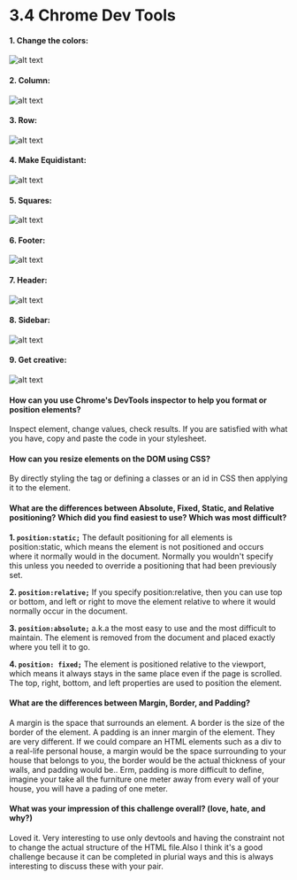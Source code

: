 # 3.4 Chrome Dev Tools

#### 1. Change the colors:
![alt text](https://github.com/gastongouron/phase-0/blob/master/week-3/chrome-devtools/imgs/3.4-1changecolors.png "Change colors")

#### 2. Column:
![alt text](https://github.com/gastongouron/phase-0/blob/master/week-3/chrome-devtools/imgs/3.4-2stackdivs.png "Column")

#### 3. Row:
![alt text](https://github.com/gastongouron/phase-0/blob/master/week-3/chrome-devtools/imgs/3.4-3columns.png "Row")

#### 4. Make Equidistant:
![alt text](https://github.com/gastongouron/phase-0/blob/master/week-3/chrome-devtools/imgs/3.4-4spacing.png "Equidistant")

#### 5. Squares:
![alt text](https://github.com/gastongouron/phase-0/blob/master/week-3/chrome-devtools/imgs/3.4-5squares.png "Squares")

#### 6. Footer:
![alt text](https://github.com/gastongouron/phase-0/blob/master/week-3/chrome-devtools/imgs/3.4-6footer.png "Footer")

#### 7. Header:
![alt text](https://github.com/gastongouron/phase-0/blob/master/week-3/chrome-devtools/imgs/3.4-7fixedtop.png "Header")

#### 8. Sidebar:
![alt text](https://github.com/gastongouron/phase-0/blob/master/week-3/chrome-devtools/imgs/3.4-8sidebar.png "Sidebar")

#### 9. Get creative:
![alt text](https://github.com/gastongouron/phase-0/blob/master/week-3/chrome-devtools/imgs/3.4-9creativedesign.png "Creative")


#### How can you use Chrome's DevTools inspector to help you format or position elements?
Inspect element, change values, check results. If you are satisfied with what you have, copy and paste the code in your stylesheet.

#### How can you resize elements on the DOM using CSS?
By directly styling the tag or defining a classes or an id in CSS then applying it to the element.

#### What are the differences between Absolute, Fixed, Static, and Relative positioning? Which did you find easiest to use? Which was most difficult?
**1. `position:static;`**
The default positioning for all elements is position:static, which means the element is not positioned and occurs where it normally would in the document. Normally you wouldn't specify this unless you needed to override a positioning that had been previously set.

**2. `position:relative;`**
If you specify position:relative, then you can use top or bottom, and left or right to move the element relative to where it would normally occur in the document.

**3. `position:absolute;`** a.k.a the most easy to use and the most difficult to maintain.
The element is removed from the document and placed exactly where you tell it to go.

**4. `position: fixed;`**
The element is positioned relative to the viewport, which means it always stays in the same place even if the page is scrolled. The top, right, bottom, and left properties are used to position the element.

#### What are the differences between Margin, Border, and Padding?
A margin is the space that surrounds an element. A border is the size of the border of the element. A padding is an inner margin of the element. They are very different. If we could compare an HTML elements such as a div to a real-life personal house, a margin would be the space surrounding to your house that belongs to you, the border would be the actual thickness of your walls, and padding would be.. Erm, padding is more difficult to define, imagine your take all the furniture one meter away from every wall of your house, you will have a pading of one meter.

#### What was your impression of this challenge overall? (love, hate, and why?)
Loved it. Very interesting to use only devtools and having the constraint not to change the actual structure of the HTML file.Also I think it's a good challenge because it can be completed in plurial ways and this is always interesting to discuss these with your pair.